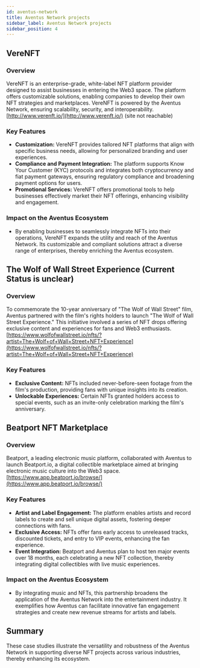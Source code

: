 ```yaml
---
id: aventus-network
title: Aventus Network projects
sidebar_label: Aventus Network projects
sidebar_position: 4
---
```


## VereNFT

### Overview

VereNFT is an enterprise-grade, white-label NFT platform provider designed to assist businesses in entering the Web3 space. The platform offers customizable solutions, enabling companies to develop their own NFT strategies and marketplaces. VereNFT is powered by the Aventus Network, ensuring scalability, security, and interoperability.  
[http://www.verenft.io/](http://www.verenft.io/) (site not reachable)

### Key Features

- **Customization:** VereNFT provides tailored NFT platforms that align with specific business needs, allowing for personalized branding and user experiences.
- **Compliance and Payment Integration:** The platform supports Know Your Customer (KYC) protocols and integrates both cryptocurrency and fiat payment gateways, ensuring regulatory compliance and broadening payment options for users.
- **Promotional Services:** VereNFT offers promotional tools to help businesses effectively market their NFT offerings, enhancing visibility and engagement.

### Impact on the Aventus Ecosystem

- By enabling businesses to seamlessly integrate NFTs into their operations, VereNFT expands the utility and reach of the Aventus Network. Its customizable and compliant solutions attract a diverse range of enterprises, thereby enriching the Aventus ecosystem.

## The Wolf of Wall Street Experience (Current Status is unclear)

### Overview

To commemorate the 10-year anniversary of "The Wolf of Wall Street" film, Aventus partnered with the film's rights holders to launch "The Wolf of Wall Street Experience." This initiative involved a series of NFT drops offering exclusive content and experiences for fans and Web3 enthusiasts.  
[https://www.wolfofwallstreet.io/nfts/?artist=The+Wolf+of+Wall+Street+NFT+Experience](https://www.wolfofwallstreet.io/nfts/?artist=The+Wolf+of+Wall+Street+NFT+Experience)

### Key Features

- **Exclusive Content:** NFTs included never-before-seen footage from the film's production, providing fans with unique insights into its creation.
- **Unlockable Experiences:** Certain NFTs granted holders access to special events, such as an invite-only celebration marking the film's anniversary.

## Beatport NFT Marketplace

### Overview

Beatport, a leading electronic music platform, collaborated with Aventus to launch Beatport.io, a digital collectible marketplace aimed at bringing electronic music culture into the Web3 space.  
[https://www.app.beatport.io/browse/](https://www.app.beatport.io/browse/)

### Key Features

- **Artist and Label Engagement:** The platform enables artists and record labels to create and sell unique digital assets, fostering deeper connections with fans.
- **Exclusive Access:** NFTs offer fans early access to unreleased tracks, discounted tickets, and entry to VIP events, enhancing the fan experience.
- **Event Integration:** Beatport and Aventus plan to host ten major events over 18 months, each celebrating a new NFT collection, thereby integrating digital collectibles with live music experiences.

### Impact on the Aventus Ecosystem

- By integrating music and NFTs, this partnership broadens the application of the Aventus Network into the entertainment industry. It exemplifies how Aventus can facilitate innovative fan engagement strategies and create new revenue streams for artists and labels.

## Summary

These case studies illustrate the versatility and robustness of the Aventus Network in supporting diverse NFT projects across various industries, thereby enhancing its ecosystem.
